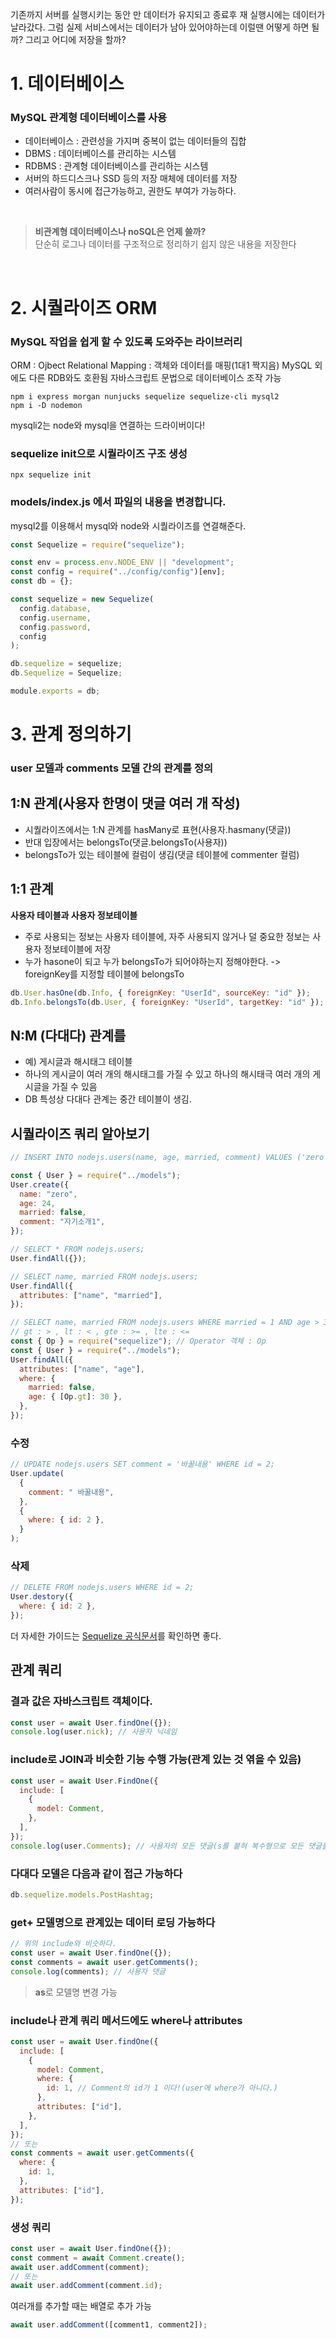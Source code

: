 기존까지 서버를 실행시키는 동안 만 데이터가 유지되고 종료후 재 실행시에는 데이터가 날라갔다.
그럼 실제 서비스에서는 데이터가 남아 있어야하는데 이럴땐 어떻게 하면 될까? 그리고 어디에 저장을 할까?

# 1. 데이터베이스

### MySQL 관계형 데이터베이스를 사용

- 데이터베이스 : 관련성을 가지며 중복이 없는 데이터들의 집합
- DBMS : 데이터베이스를 관리하는 시스템
- RDBMS : 관계형 데이터베이스를 관리하는 시스템
- 서버의 하드디스크나 SSD 등의 저장 매체에 데이터를 저장
- 여러사람이 동시에 접근가능하고, 권한도 부여가 가능하다.

<br>

> **비관계형 데이터베이스나 noSQL은 언제 쓸까?** <br>
> 단순히 로그나 데이터를 구조적으로 정리하기 쉽지 않은 내용을 저장한다

<br>

# 2. 시퀄라이즈 ORM

### MySQL 작업을 쉽게 할 수 있도록 도와주는 라이브러리

ORM : Ojbect Relational Mapping : 객체와 데이터를 매핑(1대1 짝지음)
MySQL 외에도 다른 RDB와도 호환됨
자바스크립트 문법으로 데이터베이스 조작 가능

```shell
npm i express morgan nunjucks sequelize sequelize-cli mysql2
npm i -D nodemon
```

mysqli2는 node와 mysql을 연결하는 드라이버이다!

### sequelize init으로 시퀄라이즈 구조 생성

```shell
npx sequelize init
```

### models/index.js 에서 파일의 내용을 변경합니다.

mysql2를 이용해서 mysql와 node와 시퀄라이즈를 연결해준다.

```javascript
const Sequelize = require("sequelize");

const env = process.env.NODE_ENV || "development";
const config = require("../config/config")[env];
const db = {};

const sequelize = new Sequelize(
  config.database,
  config.username,
  config.password,
  config
);

db.sequelize = sequelize;
db.Sequelize = Sequelize;

module.exports = db;
```

# 3. 관계 정의하기

### user 모델과 comments 모델 간의 관계를 정의

## 1:N 관계(사용자 한명이 댓글 여러 개 작성)

- 시퀄라이즈에서는 1:N 관계를 hasMany로 표현(사용자.hasmany(댓글))
- 반대 입장에서는 belongsTo(댓글.belongsTo(사용자))
- belongsTo가 있는 테이블에 컬럼이 생김(댓글 테이블에 commenter 컬럼)

## 1:1 관계

**사용자 테이블과 사용자 정보테이블**

- 주로 사용되는 정보는 사용자 테이블에, 자주 사용되지 않거나 덜 중요한 정보는 사용자 정보테이블에 저장
- 누가 hasone이 되고 누가 belongsTo가 되어야하는지 정해야한다. -> foreignKey를 지정할 테이블에 belongsTo

```javascript
db.User.hasOne(db.Info, { foreignKey: "UserId", sourceKey: "id" });
db.Info.belongsTo(db.User, { foreignKey: "UserId", targetKey: "id" });
```

## N:M (다대다) 관계를

- 예) 게시글과 해시태그 테이블
- 하나의 게시글이 여러 개의 해시태그를 가질 수 있고 하나의 해시태극 여러 개의 게시글을 가질 수 있음
- DB 특성상 다대다 관계는 중간 테이블이 생김.

## 시퀄라이즈 쿼리 알아보기

```javascript
// INSERT INTO nodejs.users(name, age, married, comment) VALUES ('zero', 24, 0, '자기소개1');

const { User } = require("../models");
User.create({
  name: "zero",
  age: 24,
  married: false,
  comment: "자기소개1",
});
```

```javascript
// SELECT * FROM nodejs.users;
User.findAll({});
```

```javascript
// SELECT name, married FROM nodejs.users;
User.findAll({
  attributes: ["name", "married"],
});
```

```javascript
// SELECT name, married FROM nodejs.users WHERE married = 1 AND age > 30;
// gt : > , lt : < , gte : >= , lte : <=
const { Op } = require("sequelize"); // Operator 객체 : Op
const { User } = require("../models");
User.findAll({
  attributes: ["name", "age"],
  where: {
    married: false,
    age: { [Op.gt]: 30 },
  },
});
```

### 수정

```javascript
// UPDATE nodejs.users SET comment = '바꿀내용' WHERE id = 2;
User.update(
  {
    comment: " 바꿀내용",
  },
  {
    where: { id: 2 },
  }
);
```

### 삭제

```javascript
// DELETE FROM nodejs.users WHERE id = 2;
User.destory({
  where: { id: 2 },
});
```

더 자세한 가이드는 [Sequelize 공식문서](https://sequelize.org/)를 확인하면 좋다.

## 관계 쿼리

### 결과 값은 자바스크립트 객체이다.

```javascript
const user = await User.findOne({});
console.log(user.nick); // 사용자 닉네임
```

### include로 JOIN과 비슷한 기능 수행 가능(관계 있는 것 엮을 수 있음)

```javascript
const user = await User.FindOne({
  include: [
    {
      model: Comment,
    },
  ],
});
console.log(user.Comments); // 사용자의 모든 댓글(s를 붙혀 복수형으로 모든 댓글을 의미한다.)
```

### 다대다 모델은 다음과 같이 접근 가능하다

```javascript
db.sequelize.models.PostHashtag;
```

### get+ 모델명으로 관계있는 데이터 로딩 가능하다

```javascript
// 위의 include와 비슷하다.
const user = await User.findOne({});
const comments = await user.getComments();
console.log(comments); // 사용자 댓글
```

> **as**로 모델명 변경 가능

### include나 관계 쿼리 메서드에도 where나 attributes

```javascript
const user = await User.findOne({
  include: [
    {
      model: Comment,
      where: {
        id: 1, // Comment의 id가 1 이다!(user에 where가 아니다.)
      },
      attributes: ["id"],
    },
  ],
});
// 또는
const comments = await user.getComments({
  where: {
    id: 1,
  },
  attributes: ["id"],
});
```

### 생성 쿼리

```javascript
const user = await User.findOne({});
const comment = await Comment.create();
await user.addComment(comment);
// 또는
await user.addComment(comment.id);
```

여러개를 추가할 때는 배열로 추가 가능

```javascript
await user.addComment([comment1, comment2]);
```
